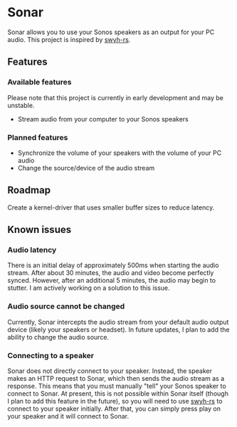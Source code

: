 # Sonar

Sonar allows you to use your Sonos speakers as an output for your PC audio. This project is inspired by [swyh-rs](https://github.com/dheijl/swyh-rs).

## Features

### Available features

Please note that this project is currently in early development and may be unstable.

- Stream audio from your computer to your Sonos speakers

### Planned features

- Synchronize the volume of your speakers with the volume of your PC audio
- Change the source/device of the audio stream

## Roadmap

Create a kernel-driver that uses smaller buffer sizes to reduce latency.

## Known issues

### Audio latency

There is an initial delay of approximately 500ms when starting the audio stream. After about 30 minutes, the audio and video become perfectly synced. However, after an additional 5 minutes, the audio may begin to stutter. I am actively working on a solution to this issue.

### Audio source cannot be changed

Currently, Sonar intercepts the audio stream from your default audio output device (likely your speakers or headset). In future updates, I plan to add the ability to change the audio source.

### Connecting to a speaker

Sonar does not directly connect to your speaker. Instead, the speaker makes an HTTP request to Sonar, which then sends the audio stream as a response. This means that you must manually "tell" your Sonos speaker to connect to Sonar. At present, this is not possible within Sonar itself (though I plan to add this feature in the future), so you will need to use [swyh-rs](https://github.com/dheijl/swyh-rs) to connect to your speaker initially. After that, you can simply press play on your speaker and it will connect to Sonar.
